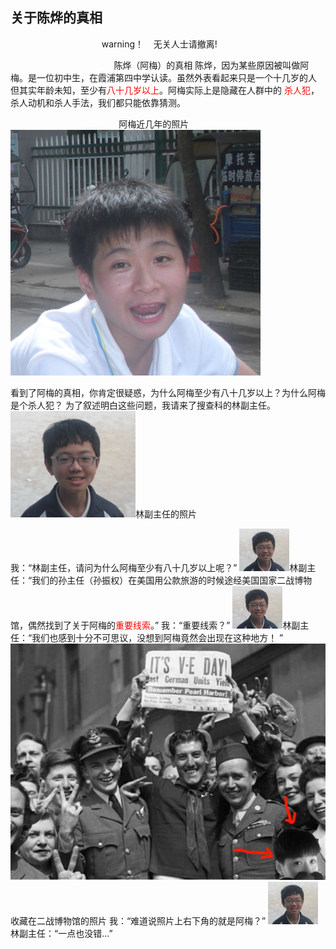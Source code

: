 ## 关于陈烨的真相
                                      warning！    无关人士请撤离!









                                            陈烨（阿梅）的真相
陈烨，因为某些原因被叫做阿梅。是一位初中生，在霞浦第四中学认读。虽然外表看起来只是一个十几岁的人
但其实年龄未知，至少有<font color="#FF0000">八十几岁以上</font>。阿梅实际上是隐藏在人群中的
<font color="#FF0000">杀人犯</font>，杀人动机和杀人手法，我们都只能依靠猜测。



                                             阿梅近几年的照片
                                              <img src="https://github.com/zhengshangyou/Amei/blob/master/Old%20mei.JPG?raw=true">




看到了阿梅的真相，你肯定很疑惑，为什么阿梅至少有八十几岁以上？为什么阿梅是个杀人犯？
为了叙述明白这些问题，我请来了搜查科的林副主任。
<img src="https://github.com/zhengshangyou/Amei/blob/master/Ling%20Chuanhao.png?raw=true">林副主任的照片
 
  
 我：“林副主任，请问为什么阿梅至少有八十几岁以上呢？”
 <img src="https://github.com/zhengshangyou/Amei/blob/master/Ling%20tou.png?raw=true">林副主任：“我们的孙主任（孙振权）在美国用公款旅游的时候途经美国国家二战博物馆，偶然找到了关于阿梅的<font color="#FF0000">重要线索</font>。”
 我：“重要线索？”
 <img src="https://github.com/zhengshangyou/Amei/blob/master/Ling%20tou.png?raw=true">林副主任：“我们也感到十分不可思议，没想到阿梅竟然会出现在这种地方！
 ”<img src="https://github.com/zhengshangyou/Amei/blob/master/DSCN1288.JPG?raw=true">收藏在二战博物馆的照片
 我：“难道说照片上右下角的就是阿梅？”
 <img src="https://github.com/zhengshangyou/Amei/blob/master/Ling%20tou.png?raw=true">林副主任：“一点也没错...”
